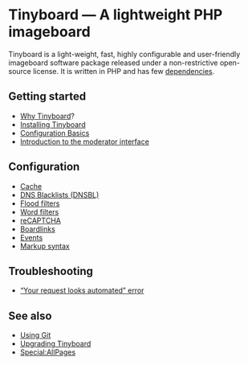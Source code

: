 Tinyboard — A lightweight PHP imageboard
========================================

Tinyboard is a light-weight, fast, highly configurable and user-friendly imageboard software package released under a non-restrictive open-source license. It is written in PHP and has few [dependencies](installation.md#requirements).

Getting started
---------------
* [Why Tinyboard](why_tinyboard.md)?
* [Installing Tinyboard](installation.md)
* [Configuration Basics](config.md)
* [Introduction to the moderator interface](mod_interface.md)

Configuration
-------------
* [Cache](config/cache.md)
* [DNS Blacklists (DNSBL)](config/dnsbl.md)
* [Flood filters](config/flood_filters.md)
* [Word filters](config/word_filters.md)
* [reCAPTCHA](config/recaptcha.md)
* [Boardlinks](config/boardlinks.md)
* [Events](events.md)
* [Markup syntax](config/markup.md)

Troubleshooting
---------------
* [“Your request looks automated” error](your_request_looks_automated.md)

See also
--------
* [Using Git](git.md)
* [Upgrading Tinyboard](upgrading.md)
* [Special:AllPages](special_allpages.md)
